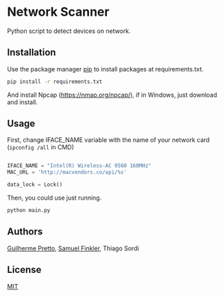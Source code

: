 # Network Scanner

Python script to detect devices on network.

## Installation

Use the package manager [pip](https://pip.pypa.io/en/stable/) to install packages at requirements.txt.

```bash
pip install -r requirements.txt
```

And install Npcap (https://nmap.org/npcap/), if in Windows, just download and install.

## Usage

First, change IFACE_NAME variable with the name of your network card (```ipconfig /all``` in CMD)

```python

IFACE_NAME = "Intel(R) Wireless-AC 9560 160MHz"
MAC_URL = 'http://macvendors.co/api/%s'

data_lock = Lock()
```

Then, you could use just running.

```bash
python main.py
```

## Authors
<a href="https://github.com/GuilhermePretto">Guilherme Pretto</a>, <a href="https://github.com/smfinkler">Samuel Finkler</a>, Thiago Sordi

## License
[MIT](https://choosealicense.com/licenses/mit/)
